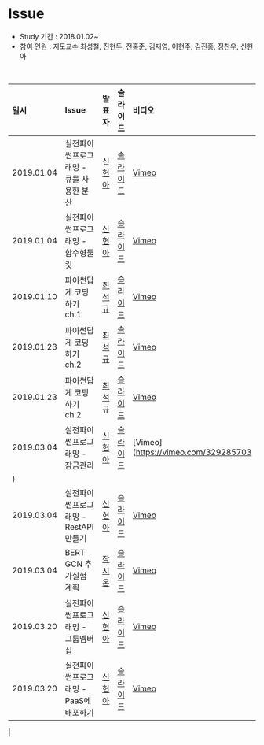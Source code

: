 # Issue

- Study 기간 : 2018.01.02~
- 참여 인원 : 지도교수 최성철, 진현두, 전홍준, 김재영, 이현주, 김진홍, 정찬우, 신현아

<br>

| 일시         | Issue                                             |                    발표자             | 슬라이드 | 비디오 |
| :--------- | :------------------------------------------------- | :----------------------------------- | :----- |  :---- |
| 2019.01.04 | 실전파이썬프로그래밍 - 큐를 사용한 분산| [신현아](https://github.com/HyunaShin) | [슬라이드](https://docs.google.com/presentation/d/1oRoh13UtDvECvd0HQc_E65AQj4AkFxAbM9rqYPz8xNI/edit#slide=id.p) |  [Vimeo](https://vimeo.com/309858699) |
| 2019.01.04 | 실전파이썬프로그래밍 - 함수형툴킷| [신현아](https://github.com/HyunaShin) | [슬라이드](https://docs.google.com/presentation/d/1FH3KBqbOjUSJLgmu0aECWk4gBlaAM4fdiZfilVeydMM/edit#slide=id.p) |  [Vimeo](https://vimeo.com/309858676) |
| 2019.01.10 | 파이썬답게 코딩하기 ch.1 | [최석규](https://github.com/choiseokkyu) | [슬라이드](https://drive.google.com/open?id=10L4KrwlmfRKN_2K_BGcRVhmpNLSyzVtn) |  [Vimeo](https://vimeo.com/314704530) |
| 2019.01.23 | 파이썬답게 코딩하기 ch.2 | [최석규](https://github.com/choiseokkyu) | [슬라이드](https://github.com/choiseokkyu/pythonic_code/blob/master/decorator.ipynb) |  [Vimeo](https://vimeo.com/314704590) | |
| 2019.01.23 | 파이썬답게 코딩하기 ch.2 | [최석규](https://github.com/choiseokkyu) | [슬라이드](https://github.com/choiseokkyu/pythonic_code/blob/master/decorator.ipynb) |  [Vimeo](https://vimeo.com/314704590) |
| 2019.03.04 |실전파이썬프로그래밍 - 잠금관리 | [신현아](https://github.com/HyunaShin) | [슬라이드](https://drive.google.com/open?id=1BIJdTq8G1eMypBDgXlj1WAs2dvK67x5D) |  [Vimeo](https://vimeo.com/329285703
) |
| 2019.03.04 | 실전파이썬프로그래밍 - RestAPI 만들기 | [신현아](https://github.com/HyunaShin)| [슬라이드](https://drive.google.com/open?id=14vLOqGfp83nsUH8_4Q5wOuuczd82bv9j) |  [Vimeo](https://vimeo.com/329285690) |
| 2019.03.04 | BERT GCN 추가실험 계획 | [장시온](https://github.com/Janguck)| [슬라이드](https://drive.google.com/open?id=1nVVg6Irsfw-BB7iKAegmBRflft99b8kPkgGknzPNuvs) |  [Vimeo](https://vimeo.com/325370002/fa7d8cba54) |
| 2019.03.20 | 실전파이썬프로그래밍 - 그룹멤버십 | [신현아](https://github.com/HyunaShin)| [슬라이드](https://drive.google.com/open?id=1Irlh9Iap4OOUOIG9NTQm2gf5Cth69GG_C2IULPy4r4I) |  [Vimeo](https://vimeo.com/329285605) |
| 2019.03.20 | 실전파이썬프로그래밍 - PaaS에 배포하기 | [신현아](https://github.com/HyunaShin)| [슬라이드](https://drive.google.com/open?id=1WXNQH03xe07oTUWDKrwUFTMQXjeHqzkmBy-fry2Hlt0) |  [Vimeo](https://vimeo.com/329285653) |
|
